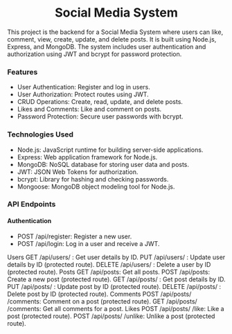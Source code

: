 <h1 align='center'>Social Media System</h1>

This project is the backend for a Social Media System where users can like, comment, view, create, update, and delete posts. It is built using Node.js, Express, and MongoDB. The system includes user authentication and authorization using JWT and bcrypt for password protection.

<h3>Features</h3>

- User Authentication: Register and log in users.
- User Authorization: Protect routes using JWT.
- CRUD Operations: Create, read, update, and delete posts.
- Likes and Comments: Like and comment on posts.
- Password Protection: Secure user passwords with bcrypt.

<h3>Technologies Used</h3>

- Node.js: JavaScript runtime for building server-side applications.
- Express: Web application framework for Node.js.
- MongoDB: NoSQL database for storing user data and posts.
- JWT: JSON Web Tokens for authorization.
- bcrypt: Library for hashing and checking passwords.
- Mongoose: MongoDB object modeling tool for Node.js.

<h3>API Endpoints</h3>

<h4>Authentication</h4>

- POST /api/register: Register a new user.
- POST /api/login: Log in a user and receive a JWT.

Users
GET /api/users/
: Get user details by ID.
PUT /api/users/
: Update user details by ID (protected route).
DELETE /api/users/
: Delete a user by ID (protected route).
Posts
GET /api/posts: Get all posts.
POST /api/posts: Create a new post (protected route).
GET /api/posts/
: Get post details by ID.
PUT /api/posts/
: Update post by ID (protected route).
DELETE /api/posts/
: Delete post by ID (protected route).
Comments
POST /api/posts/
/comments: Comment on a post (protected route).
GET /api/posts/
/comments: Get all comments for a post.
Likes
POST /api/posts/
/like: Like a post (protected route).
POST /api/posts/
/unlike: Unlike a post (protected route).
